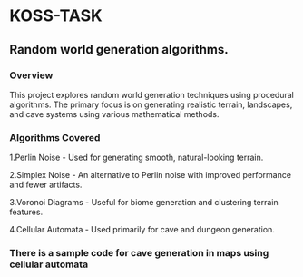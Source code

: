 # KOSS-TASK
## Random world generation algorithms.

### Overview
This project explores random world generation techniques using procedural algorithms. The primary focus is on generating realistic terrain, landscapes, and cave systems using various mathematical methods.

### Algorithms Covered
1.Perlin Noise - Used for generating smooth, natural-looking terrain.

2.Simplex Noise - An alternative to Perlin noise with improved performance and fewer artifacts.

3.Voronoi Diagrams - Useful for biome generation and clustering terrain features.

4.Cellular Automata - Used primarily for cave and dungeon generation.

### There is a sample code for cave generation in maps using cellular automata
